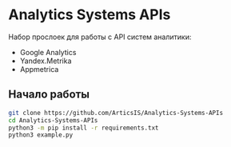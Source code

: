 # Analytics Systems APIs

Набор прослоек для работы с API систем аналитики:

 - Google Analytics
 - Yandex.Metrika
 - Appmetrica

## Начало работы 

```bash
git clone https://github.com/ArticsIS/Analytics-Systems-APIs
cd Analytics-Systems-APIs
python3 -m pip install -r requirements.txt
python3 example.py
```
